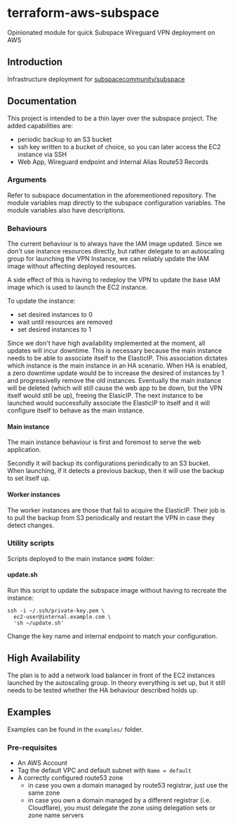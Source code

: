 # terraform-aws-subspace
Opinionated module for quick Subspace Wireguard VPN deployment on AWS

## Introduction

Infrastructure deployment for [subspacecommunity/subspace](https://github.com/subspacecommunity/subspace)

## Documentation

This project is intended to be a thin layer over the subspace project. The added capabilities are:
- periodic backup to an S3 bucket
- ssh key written to a bucket of choice, so you can later access the EC2 instance via SSH
- Web App, Wireguard endpoint and Internal Alias Route53 Records

### Arguments

Refer to subspace documentation in the aforementioned repository. The module variables map directly to
the subspace configuration variables. The module variables also have descriptions.

### Behaviours

The current behaviour is to always have the IAM image updated. Since we don't use instance resources
directly, but rather delegate to an autoscaling group for launching the VPN Instance, we can reliably update
the IAM image without affecting deployed resources.

A side effect of this is having to redeploy the VPN to update the base IAM image which is used to launch the
EC2 instance.

To update the instance:
- set desired instances to 0
- wait until resources are removed
- set desired instances to 1

Since we don't have high availability implemented at the moment, all updates will incur downtime. This is
necessary because the main instance needs to be able to associate itself to the ElasticIP. This association
dictates which instance is the main instance in an HA scenario. When HA is enabled, a zero downtime update
would be to increase the desired of instances by 1 and progressivelly remove the old instances. Eventually
the main instance will be deleted (which will still cause the web app to be down, but the VPN itself would
still be up), freeing the ElasicIP. The next instance to be launched would successfully associate the ElasticIP
to itself and it will configure itself to behave as the main instance.

#### Main instance

The main instance behaviour is first and foremost to serve the web application.

Secondly it will backup its configurations periodically to an S3 bucket. When launching, if it detects a previous
backup, then it will use the backup to set itself up.

#### Worker instances

The worker instances are those that fail to acquire the ElasticIP. Their job is to pull the backup from S3
periodically and restart the VPN in case they detect changes.

### Utility scripts

Scripts deployed to the main instance `$HOME` folder:

#### update.sh

Run this script to update the subspace image without having to recreate the instance:

```shell
ssh -i ~/.ssh/private-key.pem \
  ec2-user@internal.example.com \
  'sh ~/update.sh'
```

Change the key name and internal endpoint to match your configuration.

####

## High Availability

The plan is to add a network load balancer in front of the EC2 instances launched by the autoscaling group.
In theory everything is set up, but it still needs to be tested whether the HA behaviour described holds up.

## Examples

Examples can be found in the `examples/` folder.

### Pre-requisites

- An AWS Account
- Tag the default VPC and default subnet with `Name = default`
- A correctly configured route53 zone
  - in case you own a domain managed by route53 registrar, just use the same zone
  - in case you own a domain managed by a different registrar (i.e. Cloudflare), you must delegate the zone using delegation sets or zone name servers
